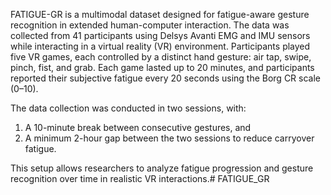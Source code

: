 FATIGUE-GR is a multimodal dataset designed for fatigue-aware gesture recognition in extended human-computer interaction. The data was collected from 41 participants using Delsys Avanti EMG and IMU sensors while interacting in a virtual reality (VR) environment. Participants played five VR games, each controlled by a distinct hand gesture: air tap, swipe, pinch, fist, and grab. Each game lasted up to 20 minutes, and participants reported their subjective fatigue every 20 seconds using the Borg CR scale (0–10).

The data collection was conducted in two sessions, with:
1. A 10-minute break between consecutive gestures, and
2. A minimum 2-hour gap between the two sessions to reduce carryover fatigue.

This setup allows researchers to analyze fatigue progression and gesture recognition over time in realistic VR interactions.# FATIGUE_GR
